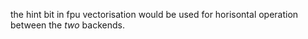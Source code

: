 the hint bit in fpu vectorisation would be used for horisontal operation between the _two_ backends.
